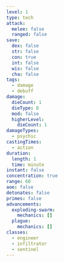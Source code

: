 ```yaml
---
level: 1
type: tech
attack:
  melee: false
  ranged: false
save:
  dex: false
  str: false
  con: true
  int: false
  wis: false
  cha: false
tags:
  - damage
  - debuff
damage:
  dieCount: 1
  dieType: 8
  mod: false
  higherLevel:
    dieCount: 1
damageTypes:
  - psychic
castingTimes:
  - action
duration:
  length: 1
  time: minute
instant: false
concentration: true
range: 60
aoe: false
detonates: false
primes: false
advancements:
  exploding-swarm:
    mechanics: []
  plague:
    mechanics: []
classes:
  - engineer
  - infiltrator
  - sentinel
---
```

